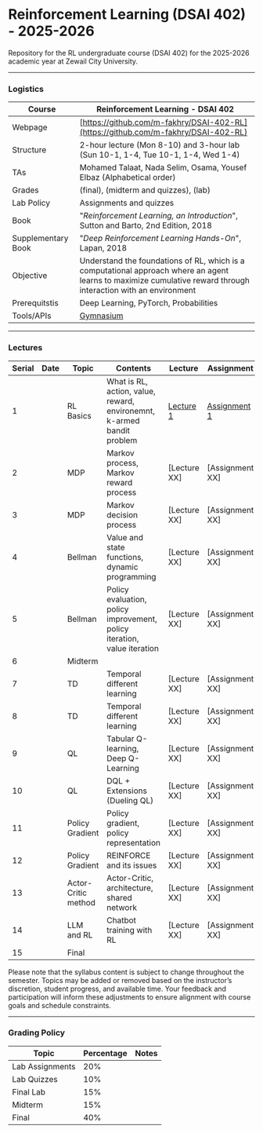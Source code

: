 #  Reinforcement Learning (DSAI 402) - 2025-2026

Repository for the RL undergraduate course (DSAI 402) for the 2025-2026 academic year at Zewail City University. 

---

### Logistics

Course | Reinforcement Learning - DSAI 402
---|----
Webpage| [https://github.com/m-fakhry/DSAI-402-RL](https://github.com/m-fakhry/DSAI-402-RL)
Structure | 2-hour lecture (Mon 8-10) and 3-hour lab (Sun 10-1, 1-4, Tue 10-1, 1-4, Wed 1-4)
TAs | Mohamed Talaat, Nada Selim, Osama, Yousef Elbaz (Alphabetical order)
Grades | (final), (midterm and quizzes), (lab)
Lab Policy| Assignments and quizzes
Book | "_Reinforcement Learning, an Introduction_", Sutton and Barto, 2nd Edition, 2018
Supplementary Book|"_Deep Reinforcement Learning Hands-On_", Lapan, 2018
Objective | Understand the foundations of RL, which is a computational approach where an agent learns to maximize cumulative reward through interaction with an environment
Prerequitstis | Deep Learning, PyTorch, Probabilities
Tools/APIs |  [Gymnasium](https://gymnasium.farama.org/)

---

### Lectures

Serial| Date |Topic | Contents | Lecture | Assignment
---|---|---|---|---|---
1| | RL Basics | What is RL, action, value, reward, environemnt, k-armed bandit problem  | [Lecture 1](lectures/lec1.md) | [Assignment 1](assignments/assign1.md)
2| | MDP | Markov process, Markov reward process  | [Lecture XX] | [Assignment XX]
3| | MDP | Markov decision process | [Lecture XX] | [Assignment XX]
4| | Bellman | Value and state functions, dynamic programming | [Lecture XX] | [Assignment XX]
5| | Bellman | Policy evaluation, policy improvement, policy iteration, value iteration | [Lecture XX] | [Assignment XX]
6| | Midterm | | | 
7| | TD | Temporal different learning | [Lecture XX] | [Assignment XX]
8| | TD | Temporal different learning | [Lecture XX] | [Assignment XX]
9| | QL | Tabular Q-learning, Deep Q-Learning | [Lecture XX] | [Assignment XX]
10| | QL | DQL + Extensions (Dueling QL) | [Lecture XX] | [Assignment XX]
11| | Policy Gradient | Policy gradient, policy representation | [Lecture XX] | [Assignment XX]
12| | Policy Gradient | REINFORCE and its issues | [Lecture XX] | [Assignment XX]
13| | Actor-Critic method | Actor-Critic, architecture, shared network | [Lecture XX] | [Assignment XX]
14| | LLM and RL | Chatbot training with RL | [Lecture XX] | [Assignment XX]
15| | Final | | | 

Please note that the syllabus content is subject to change throughout the semester. Topics may be added or removed based on the instructor’s discretion, student progress, and available time. Your feedback and participation will inform these adjustments to ensure alignment with course goals and schedule constraints.

--- 

### Grading Policy 

Topic| Percentage | Notes
---|---|---
Lab Assignments | 20% | 
Lab Quizzes | 10% | 
Final Lab | 15% | 
Midterm | 15% | 
Final | 40% | 
